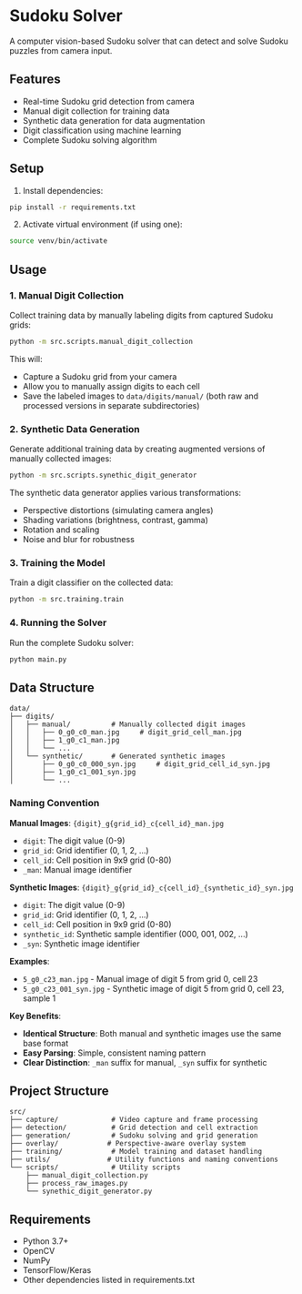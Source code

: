# Sudoku Solver

A computer vision-based Sudoku solver that can detect and solve Sudoku puzzles from camera input.

## Features

- Real-time Sudoku grid detection from camera
- Manual digit collection for training data
- Synthetic data generation for data augmentation
- Digit classification using machine learning
- Complete Sudoku solving algorithm

## Setup

1. Install dependencies:
```bash
pip install -r requirements.txt
```

2. Activate virtual environment (if using one):
```bash
source venv/bin/activate
```

## Usage

### 1. Manual Digit Collection

Collect training data by manually labeling digits from captured Sudoku grids:

```bash
python -m src.scripts.manual_digit_collection
```

This will:
- Capture a Sudoku grid from your camera
- Allow you to manually assign digits to each cell
- Save the labeled images to `data/digits/manual/` (both raw and processed versions in separate subdirectories)

### 2. Synthetic Data Generation

Generate additional training data by creating augmented versions of manually collected images:

```bash
python -m src.scripts.synethic_digit_generator
```

The synthetic data generator applies various transformations:
- Perspective distortions (simulating camera angles)
- Shading variations (brightness, contrast, gamma)
- Rotation and scaling
- Noise and blur for robustness

### 3. Training the Model

Train a digit classifier on the collected data:

```bash
python -m src.training.train
```

### 4. Running the Solver

Run the complete Sudoku solver:

```bash
python main.py
```

## Data Structure

```
data/
├── digits/
│   ├── manual/          # Manually collected digit images
│   │   ├── 0_g0_c0_man.jpg     # digit_grid_cell_man.jpg
│   │   ├── 1_g0_c1_man.jpg
│   │   └── ...
│   └── synthetic/       # Generated synthetic images
│       ├── 0_g0_c0_000_syn.jpg     # digit_grid_cell_id_syn.jpg
│       ├── 1_g0_c1_001_syn.jpg
│       └── ...
```

### Naming Convention

**Manual Images**: `{digit}_g{grid_id}_c{cell_id}_man.jpg`
- `digit`: The digit value (0-9)
- `grid_id`: Grid identifier (0, 1, 2, ...)
- `cell_id`: Cell position in 9x9 grid (0-80)
- `_man`: Manual image identifier

**Synthetic Images**: `{digit}_g{grid_id}_c{cell_id}_{synthetic_id}_syn.jpg`
- `digit`: The digit value (0-9)
- `grid_id`: Grid identifier (0, 1, 2, ...)
- `cell_id`: Cell position in 9x9 grid (0-80)
- `synthetic_id`: Synthetic sample identifier (000, 001, 002, ...)
- `_syn`: Synthetic image identifier

**Examples**:
- `5_g0_c23_man.jpg` - Manual image of digit 5 from grid 0, cell 23
- `5_g0_c23_001_syn.jpg` - Synthetic image of digit 5 from grid 0, cell 23, sample 1

**Key Benefits**:
- **Identical Structure**: Both manual and synthetic images use the same base format
- **Easy Parsing**: Simple, consistent naming pattern
- **Clear Distinction**: `_man` suffix for manual, `_syn` suffix for synthetic

## Project Structure

```
src/
├── capture/             # Video capture and frame processing
├── detection/           # Grid detection and cell extraction
├── generation/          # Sudoku solving and grid generation
├── overlay/            # Perspective-aware overlay system
├── training/            # Model training and dataset handling
├── utils/              # Utility functions and naming conventions
└── scripts/             # Utility scripts
    ├── manual_digit_collection.py
    ├── process_raw_images.py
    └── synethic_digit_generator.py
```

## Requirements

- Python 3.7+
- OpenCV
- NumPy
- TensorFlow/Keras
- Other dependencies listed in requirements.txt
